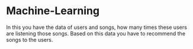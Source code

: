 # Machine-Learning

In this you have the data of users and songs, how many times these users are listening those songs.
Based on this data you have to recommend the songs to the users.
